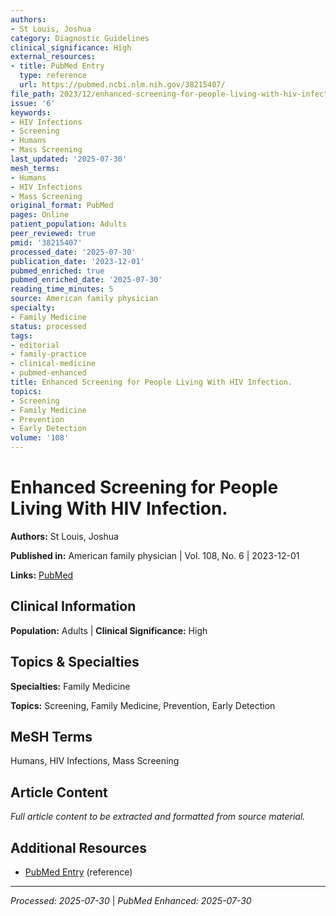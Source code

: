 ```yaml
---
authors:
- St Louis, Joshua
category: Diagnostic Guidelines
clinical_significance: High
external_resources:
- title: PubMed Entry
  type: reference
  url: https://pubmed.ncbi.nlm.nih.gov/38215407/
file_path: 2023/12/enhanced-screening-for-people-living-with-hiv-infection.md
issue: '6'
keywords:
- HIV Infections
- Screening
- Humans
- Mass Screening
last_updated: '2025-07-30'
mesh_terms:
- Humans
- HIV Infections
- Mass Screening
original_format: PubMed
pages: Online
patient_population: Adults
peer_reviewed: true
pmid: '38215407'
processed_date: '2025-07-30'
publication_date: '2023-12-01'
pubmed_enriched: true
pubmed_enriched_date: '2025-07-30'
reading_time_minutes: 5
source: American family physician
specialty:
- Family Medicine
status: processed
tags:
- editorial
- family-practice
- clinical-medicine
- pubmed-enhanced
title: Enhanced Screening for People Living With HIV Infection.
topics:
- Screening
- Family Medicine
- Prevention
- Early Detection
volume: '108'
---
```


# Enhanced Screening for People Living With HIV Infection.

**Authors:** St Louis, Joshua

**Published in:** American family physician | Vol. 108, No. 6 | 2023-12-01

**Links:** [PubMed](https://pubmed.ncbi.nlm.nih.gov/38215407/)

## Clinical Information

**Population:** Adults | **Clinical Significance:** High

## Topics & Specialties

**Specialties:** Family Medicine

**Topics:** Screening, Family Medicine, Prevention, Early Detection

## MeSH Terms

Humans, HIV Infections, Mass Screening

## Article Content

*Full article content to be extracted and formatted from source material.*

## Additional Resources

- [PubMed Entry](https://pubmed.ncbi.nlm.nih.gov/38215407/) (reference)

---

*Processed: 2025-07-30* | *PubMed Enhanced: 2025-07-30*
